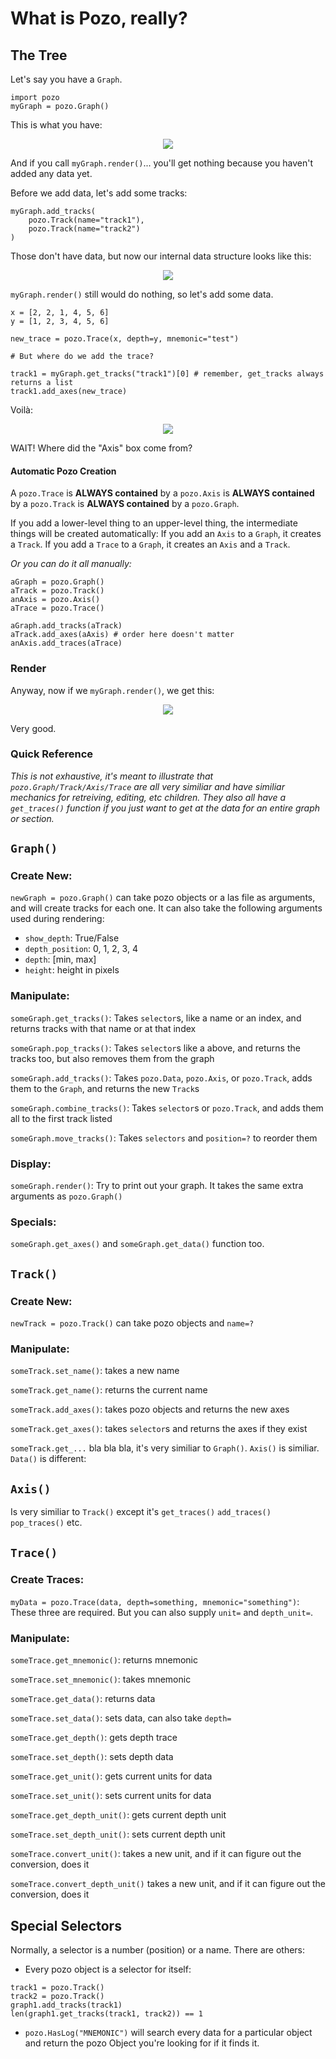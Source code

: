# What is Pozo, really?

## The Tree
Let's say you have a `Graph`.
```
import pozo
myGraph = pozo.Graph()
```

This is what you have:

<p align=center><img src=../../images/internal/1.png /></p>


And if you call `myGraph.render()`... you'll get nothing because you haven't added any data yet.

Before we add data, let's add some tracks:

```
myGraph.add_tracks(
	pozo.Track(name="track1"),
	pozo.Track(name="track2")
)
```

Those don't have data, but now our internal data structure looks like this:

<p align=center><img src=../../images/internal/2.png /></p>

`myGraph.render()` still would do nothing, so let's add some data.

```
x = [2, 2, 1, 4, 5, 6]
y = [1, 2, 3, 4, 5, 6]

new_trace = pozo.Trace(x, depth=y, mnemonic="test")

# But where do we add the trace?

track1 = myGraph.get_tracks("track1")[0] # remember, get_tracks always returns a list
track1.add_axes(new_trace)
```

Voilà:

<p align=center><img src=../../images/internal/3.png /></p>

WAIT! Where did the "Axis" box come from?

#### Automatic Pozo Creation

A `pozo.Trace` is **ALWAYS contained** by a `pozo.Axis` is **ALWAYS contained** by a `pozo.Track` is **ALWAYS contained** by a `pozo.Graph`.

If you add a lower-level thing to an upper-level thing, the intermediate things will be created automatically: If you add an `Axis` to a `Graph`, it creates a `Track`. If you add a `Trace` to a `Graph`, it creates an `Axis` and a `Track`.

_Or you can do it all manually:_

```
aGraph = pozo.Graph()
aTrack = pozo.Track()
anAxis = pozo.Axis()
aTrace = pozo.Trace()

aGraph.add_tracks(aTrack)
aTrack.add_axes(aAxis) # order here doesn't matter
anAxis.add_traces(aTrace)
```
### Render
Anyway, now if we `myGraph.render()`, we get this:

<p align=center><img src=../../images/internal/simple_pozo.png /></p>

Very good.

### Quick Reference

*This is not exhaustive, it's meant to illustrate that `pozo.Graph/Track/Axis/Trace` are all very similiar and have similiar mechanics for retreiving, editing, etc children. They also all have a `get_traces()` function if you just want to get at the data for an entire graph or section.* 

## `Graph()`


### Create New:

`newGraph = pozo.Graph()` can take pozo objects or a las file as arguments, and will create tracks for each one. It can also take the following arguments used during rendering:
* `show_depth`: True/False
* `depth_position`: 0, 1, 2, 3, 4
* `depth`: [min, max]
* `height`: height in pixels

### Manipulate:


`someGraph.get_tracks()`: Takes `selector`s, like a name or an index, and returns tracks with that name or at that index
	
`someGraph.pop_tracks()`: Takes `selector`s like a above, and returns the tracks too, but also removes them from the graph

`someGraph.add_tracks()`: Takes `pozo.Data`, `pozo.Axis`, or `pozo.Track`, adds them to the `Graph`, and returns the new `Track`s

`someGraph.combine_tracks()`: Takes `selector`s or `pozo.Track`, and adds them all to the first track listed

`someGraph.move_tracks()`: Takes `selectors` and `position=?` to reorder them


### Display:

`someGraph.render()`: Try to print out your graph. It takes the same extra arguments as `pozo.Graph()`

### Specials:

`someGraph.get_axes()` and `someGraph.get_data()` function too.

## `Track()`

### Create New:

`newTrack = pozo.Track()` can take pozo objects and `name=?`

### Manipulate:

`someTrack.set_name()`: takes a new name

`someTrack.get_name()`: returns the current name

`someTrack.add_axes()`: takes pozo objects and returns the new axes

`someTrack.get_axes()`: takes `selector`s and returns the axes if they exist

`someTrack.get_...` bla bla bla, it's very similiar to `Graph()`. `Axis()` is similiar. `Data()` is different:

## `Axis()`

Is very similiar to `Track()` except it's `get_traces()` `add_traces()` `pop_traces()` etc.

## `Trace()`

### Create Traces:

`myData = pozo.Trace(data, depth=something, mnemonic="something")`: These three are required. But you can also supply `unit=` and `depth_unit=`.

### Manipulate:

`someTrace.get_mnemonic()`: returns mnemonic

`someTrace.set_mnemonic()`: takes mnemonic

`someTrace.get_data()`: returns data

`someTrace.set_data()`: sets data, can also take `depth=`

`someTrace.get_depth()`: gets depth trace

`someTrace.set_depth()`: sets depth data

`someTrace.get_unit()`: gets current units for data

`someTrace.set_unit()`: sets current units for data

`someTrace.get_depth_unit()`: gets current depth unit

`someTrace.set_depth_unit()`: sets current depth unit

`someTrace.convert_unit()`: takes a new unit, and if it can figure out the conversion, does it

`someTrace.convert_depth_unit()` takes a new unit, and if it can figure out the conversion, does it

## Special Selectors

Normally, a selector is a number (position) or a name. There are others:

* Every pozo object is a selector for itself:
```
track1 = pozo.Track()
track2 = pozo.Track()
graph1.add_tracks(track1)
len(graph1.get_tracks(track1, track2)) == 1
```
* `pozo.HasLog("MNEMONIC")` will search every data for a particular object and return the pozo Object you're looking for if it finds it.
